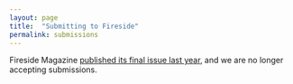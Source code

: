 ```yaml
---
layout: page
title:  "Submitting to Fireside"
permalink: submissions
---
```


Fireside Magazine [published its final issue last year](http://firesidefiction.com/fireside-will-stop-publishing-later-this-year), and we are no longer accepting submissions.
